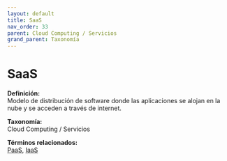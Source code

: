 ```yaml
---
layout: default
title: SaaS
nav_order: 33
parent: Cloud Computing / Servicios
grand_parent: Taxonomía
---
```


# SaaS

**Definición:**  
Modelo de distribución de software donde las aplicaciones se alojan en la nube y se acceden a través de internet.

**Taxonomía:**  
Cloud Computing / Servicios

**Términos relacionados:**  
[PaaS](https://maleniski.github.io/diccionario-angl-tec-mx/docs/taxonomia/cloud-computing-/-servicios/paas.html), [IaaS](https://maleniski.github.io/diccionario-angl-tec-mx/docs/taxonomia/cloud-computing-/-servicios/iaas.html)
